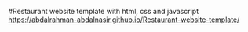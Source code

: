 
#Restaurant website template with html, css and javascript
https://abdalrahman-abdalnasir.github.io/Restaurant-website-template/
